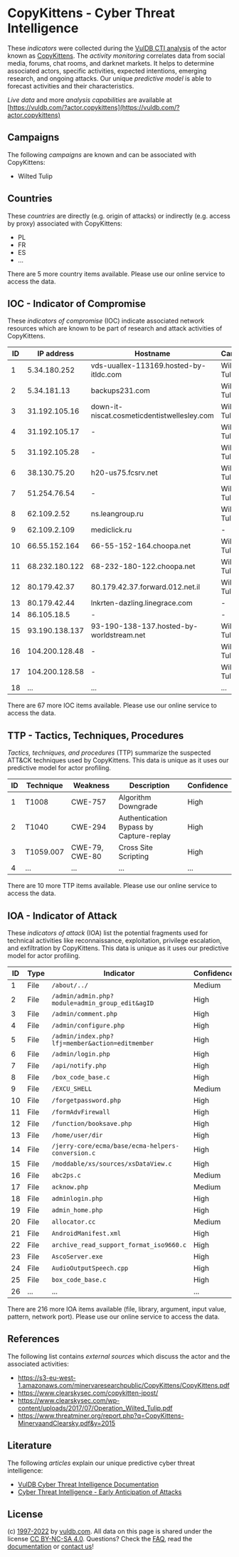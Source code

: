 # CopyKittens - Cyber Threat Intelligence

These _indicators_ were collected during the [VulDB CTI analysis](https://vuldb.com/?kb.cti) of the actor known as [CopyKittens](https://vuldb.com/?actor.copykittens). The _activity monitoring_ correlates data from social media, forums, chat rooms, and darknet markets. It helps to determine associated actors, specific activities, expected intentions, emerging research, and ongoing attacks. Our unique _predictive model_ is able to forecast activities and their characteristics.

_Live data_ and more _analysis capabilities_ are available at [https://vuldb.com/?actor.copykittens](https://vuldb.com/?actor.copykittens)

## Campaigns

The following _campaigns_ are known and can be associated with CopyKittens:

* Wilted Tulip

## Countries

These _countries_ are directly (e.g. origin of attacks) or indirectly (e.g. access by proxy) associated with CopyKittens:

* PL
* FR
* ES
* ...

There are 5 more country items available. Please use our online service to access the data.

## IOC - Indicator of Compromise

These _indicators of compromise_ (IOC) indicate associated network resources which are known to be part of research and attack activities of CopyKittens.

ID | IP address | Hostname | Campaign | Confidence
-- | ---------- | -------- | -------- | ----------
1 | 5.34.180.252 | vds-uuallex-113169.hosted-by-itldc.com | Wilted Tulip | High
2 | 5.34.181.13 | backups231.com | Wilted Tulip | High
3 | 31.192.105.16 | down-it-niscat.cosmeticdentistwellesley.com | Wilted Tulip | High
4 | 31.192.105.17 | - | Wilted Tulip | High
5 | 31.192.105.28 | - | Wilted Tulip | High
6 | 38.130.75.20 | h20-us75.fcsrv.net | Wilted Tulip | High
7 | 51.254.76.54 | - | Wilted Tulip | High
8 | 62.109.2.52 | ns.leangroup.ru | Wilted Tulip | High
9 | 62.109.2.109 | mediclick.ru | - | High
10 | 66.55.152.164 | 66-55-152-164.choopa.net | Wilted Tulip | High
11 | 68.232.180.122 | 68-232-180-122.choopa.net | Wilted Tulip | High
12 | 80.179.42.37 | 80.179.42.37.forward.012.net.il | Wilted Tulip | High
13 | 80.179.42.44 | lnkrten-dazling.linegrace.com | - | High
14 | 86.105.18.5 | - | - | High
15 | 93.190.138.137 | 93-190-138-137.hosted-by-worldstream.net | Wilted Tulip | High
16 | 104.200.128.48 | - | Wilted Tulip | High
17 | 104.200.128.58 | - | Wilted Tulip | High
18 | ... | ... | ... | ...

There are 67 more IOC items available. Please use our online service to access the data.

## TTP - Tactics, Techniques, Procedures

_Tactics, techniques, and procedures_ (TTP) summarize the suspected ATT&CK techniques used by CopyKittens. This data is unique as it uses our predictive model for actor profiling.

ID | Technique | Weakness | Description | Confidence
-- | --------- | -------- | ----------- | ----------
1 | T1008 | CWE-757 | Algorithm Downgrade | High
2 | T1040 | CWE-294 | Authentication Bypass by Capture-replay | High
3 | T1059.007 | CWE-79, CWE-80 | Cross Site Scripting | High
4 | ... | ... | ... | ...

There are 10 more TTP items available. Please use our online service to access the data.

## IOA - Indicator of Attack

These _indicators of attack_ (IOA) list the potential fragments used for technical activities like reconnaissance, exploitation, privilege escalation, and exfiltration by CopyKittens. This data is unique as it uses our predictive model for actor profiling.

ID | Type | Indicator | Confidence
-- | ---- | --------- | ----------
1 | File | `/about/../` | Medium
2 | File | `/admin/admin.php?module=admin_group_edit&agID` | High
3 | File | `/admin/comment.php` | High
4 | File | `/admin/configure.php` | High
5 | File | `/admin/index.php?lfj=member&action=editmember` | High
6 | File | `/admin/login.php` | High
7 | File | `/api/notify.php` | High
8 | File | `/box_code_base.c` | High
9 | File | `/EXCU_SHELL` | Medium
10 | File | `/forgetpassword.php` | High
11 | File | `/formAdvFirewall` | High
12 | File | `/function/booksave.php` | High
13 | File | `/home/user/dir` | High
14 | File | `/jerry-core/ecma/base/ecma-helpers-conversion.c` | High
15 | File | `/moddable/xs/sources/xsDataView.c` | High
16 | File | `abc2ps.c` | Medium
17 | File | `acknow.php` | Medium
18 | File | `adminlogin.php` | High
19 | File | `admin_home.php` | High
20 | File | `allocator.cc` | Medium
21 | File | `AndroidManifest.xml` | High
22 | File | `archive_read_support_format_iso9660.c` | High
23 | File | `AscoServer.exe` | High
24 | File | `AudioOutputSpeech.cpp` | High
25 | File | `box_code_base.c` | High
26 | ... | ... | ...

There are 216 more IOA items available (file, library, argument, input value, pattern, network port). Please use our online service to access the data.

## References

The following list contains _external sources_ which discuss the actor and the associated activities:

* https://s3-eu-west-1.amazonaws.com/minervaresearchpublic/CopyKittens/CopyKittens.pdf
* https://www.clearskysec.com/copykitten-jpost/
* https://www.clearskysec.com/wp-content/uploads/2017/07/Operation_Wilted_Tulip.pdf
* https://www.threatminer.org/report.php?q=CopyKittens-MinervaandClearsky.pdf&y=2015

## Literature

The following _articles_ explain our unique predictive cyber threat intelligence:

* [VulDB Cyber Threat Intelligence Documentation](https://vuldb.com/?kb.cti)
* [Cyber Threat Intelligence - Early Anticipation of Attacks](https://www.scip.ch/en/?labs.20201022)

## License

(c) [1997-2022](https://vuldb.com/?kb.changelog) by [vuldb.com](https://vuldb.com/?kb.about). All data on this page is shared under the license [CC BY-NC-SA 4.0](https://creativecommons.org/licenses/by-nc-sa/4.0/). Questions? Check the [FAQ](https://vuldb.com/?kb.faq), read the [documentation](https://vuldb.com/?kb) or [contact us](https://vuldb.com/?contact)!
